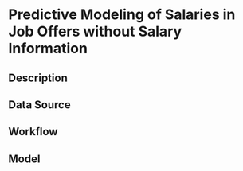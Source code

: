 # Predictive Modeling of Salaries in Job Offers without Salary Information

## Description

## Data Source

## Workflow


## Model
